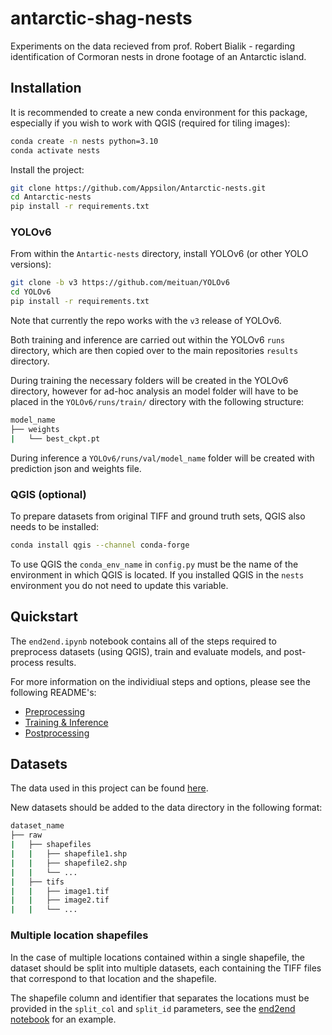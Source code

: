 # antarctic-shag-nests

Experiments on the data recieved from prof. Robert Bialik - regarding identification of Cormoran nests in drone footage of an Antarctic island.

## Installation

It is recommended to create a new conda environment for this package, especially if you wish to work with QGIS (required for tiling images):

```bash
conda create -n nests python=3.10
conda activate nests
```

Install the project:

```bash
git clone https://github.com/Appsilon/Antarctic-nests.git
cd Antarctic-nests
pip install -r requirements.txt
```

### YOLOv6

From within the `Antartic-nests` directory, install YOLOv6 (or other YOLO versions):

```bash
git clone -b v3 https://github.com/meituan/YOLOv6
cd YOLOv6
pip install -r requirements.txt
```

Note that currently the repo works with the `v3` release of YOLOv6.

Both training and inference are carried out within the YOLOv6 `runs` directory, which are then copied over to the main repositories `results` directory.

During training the necessary folders will be created in the YOLOv6 directory, however for ad-hoc analysis an model folder will have to be placed in the `YOLOv6/runs/train/` directory with the following structure:

```bash
model_name
├── weights
|   └── best_ckpt.pt
```

During inference a `YOLOv6/runs/val/model_name` folder will be created with prediction json and weights file.

### QGIS (optional)

To prepare datasets from original TIFF and ground truth sets, QGIS also needs to be installed:

```bash
conda install qgis --channel conda-forge
```

To use QGIS the `conda_env_name` in `config.py` must be the name of the environment in which QGIS is located. If you installed QGIS in the `nests` environment you do not need to update this variable.

## Quickstart

The `end2end.ipynb` notebook contains all of the steps required to preprocess datasets (using QGIS), train and evaluate models, and post-process results.

For more information on the individiual steps and options, please see the following README's:

- [Preprocessing](preprocessing/README.md)
- [Training & Inference](yolo_interface/README.md)
- [Postprocessing](postprocessing/README.md)

## Datasets

The data used in this project can be found [here](https://console.cloud.google.com/storage/browser/antarctic-nests-data;tab=objects?forceOnBucketsSortingFiltering=false&project=wildlifeexplorer).

New datasets should be added to the data directory in the following format:

```bash
dataset_name
├── raw
|   ├── shapefiles
|   |   ├── shapefile1.shp
|   |   ├── shapefile2.shp
|   |   └── ...
|   ├── tifs
|   |   ├── image1.tif
|   |   ├── image2.tif
|   |   └── ...
```

### Multiple location shapefiles

In the case of multiple locations contained within a single shapefile, the dataset should be split into multiple datasets, each containing the TIFF files that correspond to that location and the shapefile.

The shapefile column and identifier that separates the locations must be provided in the `split_col` and `split_id` parameters, see the [end2end notebook](end2end.ipynb) for an example.